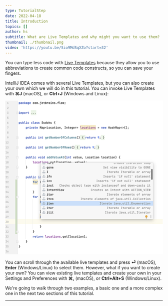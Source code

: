 ```yaml
---
type: TutorialStep
date: 2022-04-18
title: Introduction
topics: []
author: hs
subtitle: What are Live Templates and why might you want to use them?
thumbnail: ./thumbnail.png
video: 'https://youtu.be/Sio9MdSqXZo?start=32'
---
```


You can type less code with [Live Templates](https://www.jetbrains.com/help/idea/using-live-templates.html) because they allow you to use abbreviations to create common code constructs, so you can save your fingers. 

IntelliJ IDEA comes with several Live Templates, but you can also create your own which we will do in this tutorial. You can invoke Live Templates with **⌘J** (macOS), or **Ctrl+J** (Windows and Linux):

![Live Templates popup](live_templates_preview.png)

You can scroll through the available live templates and press **⏎** (macOS), **Enter** (Windows/Linux) to select them. However, what if you want to create your own? You can view existing live templates and create your own in your Settings and Preferences with **⌘,** (macOS), or **Ctrl+Alt+S** (Windows/Linux).

We're going to walk through two examples, a basic one and a more complex one in the next two sections of this tutorial.

---
